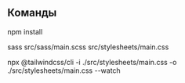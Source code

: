 ## Команды

npm install

sass src/sass/main.scss src/stylesheets/main.css

npx @tailwindcss/cli -i ./src/stylesheets/main.css -o ./src/stylesheets/main.css --watch